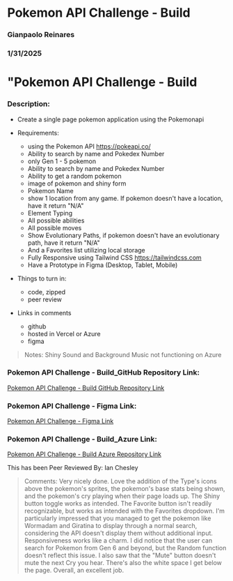 # Pokemon API Challenge - Build

### Gianpaolo Reinares
### 1/31/2025
# "Pokemon API Challenge - Build
### Description: 
- Create a single page pokemon application using the Pokemonapi

- Requirements:
    - using the Pokemon API https://pokeapi.co/
    - Ability to search by name and Pokedex Number
    - only Gen 1 - 5 pokemon
    - Ability to search by name and Pokedex Number
    - Ability to get a random pokemon
    - image of pokemon and shiny form
    - Pokemon Name
    - show 1 location from any game. If pokemon doesn't have a location, have it return "N/A"
    - Element Typing
    - All possible abilities
    - All possible moves
    - Show Evolutionary Paths, if pokemon doesn't have an evolutionary path, have it return "N/A"
    - And a Favorites list utilizing local storage
    - Fully Responsive using Tailwind CSS https://tailwindcss.com
    - Have a Prototype in Figma (Desktop, Tablet, Mobile)

- Things to turn in:
    * code, zipped
    * peer review
- Links in comments
    * github
    * hosted in Vercel or Azure
    * figma

   
> Notes: Shiny Sound and Background Music not functioning on Azure

### Pokemon API Challenge - Build_GitHub Repository Link:
[Pokemon API Challenge - Build GitHub Repository Link]()

### Pokemon API Challenge - Figma Link:
[Pokemon API Challenge - Figma Link]()

### Pokemon API Challenge - Build_Azure Link:
[Pokemon API Challenge - Build Azure Repository Link]()

This has been Peer Reviewed By: Ian Chesley
> Comments: Very nicely done. Love the addition of the Type's icons above the pokemon's sprites, the pokemon's base stats being shown, and the pokemon's cry playing when their page loads up. The Shiny button toggle works as intended. The Favorite button isn't readily recognizable, but works as intended with the Favorites dropdown. I'm particularly impressed that you managed to get the pokemon like Wormadam and Giratina to display through a normal search, considering the API doesn't display them without additional input. Responsiveness works like a charm.
    I did notice that the user can search for Pokemon from Gen 6 and beyond, but the Random function doesn't reflect this issue. I also saw that the "Mute" button doesn't mute the next Cry you hear. There's also the white space I get below the page.
        Overall, an excellent job.

